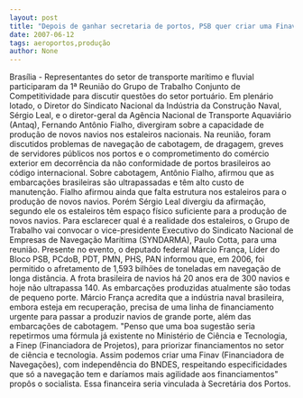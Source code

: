 ```yaml
---
layout: post
title: "Depois de ganhar secretaria de portos, PSB quer criar uma Finav, uma Finep para produção de navios"
date: 2007-06-12
tags: aeroportos,produção
author: None
---
```


Bras&iacute;lia - Representantes do setor de transporte mar&iacute;timo e fluvial participaram da 1&ordf; Reuni&atilde;o do Grupo de Trabalho Conjunto de Competitividade para discutir quest&otilde;es do setor portu&aacute;rio. Em plen&aacute;rio lotado, o Diretor do Sindicato Nacional da Ind&uacute;stria da Constru&ccedil;&atilde;o Naval, S&eacute;rgio Leal, e o diretor-geral da Ag&ecirc;ncia Nacional de Transporte Aquavi&aacute;rio (Antaq), Fernando Ant&ocirc;nio Fialho, divergiram sobre a capacidade de produ&ccedil;&atilde;o de novos navios nos estaleiros nacionais.
Na reuni&atilde;o, foram discutidos problemas de navega&ccedil;&atilde;o de cabotagem, de dragagem, greves de servidores p&uacute;blicos nos portos e o comprometimento do com&eacute;rcio exterior em decorr&ecirc;ncia da n&atilde;o conformidade de portos brasileiros ao c&oacute;digo internacional. Sobre cabotagem, Ant&ocirc;nio Fialho, afirmou que as embarca&ccedil;&otilde;es brasileiras s&atilde;o ultrapassadas e t&ecirc;m alto custo de manuten&ccedil;&atilde;o. Fialho afirmou ainda que falta estrutura nos estaleiros para o produ&ccedil;&atilde;o de novos navios. Por&eacute;m S&eacute;rgio Leal divergiu da afirma&ccedil;&atilde;o, segundo ele os estaleiros t&ecirc;m espa&ccedil;o f&iacute;sico suficiente para a produ&ccedil;&atilde;o de novos navios. Para esclarecer qual &eacute; a realidade dos estaleiros, o Grupo de Trabalho vai convocar o vice-presidente Executivo do Sindicato Nacional de Empresas de Navega&ccedil;&atilde;o Mar&iacute;tima (SYNDARMA), Paulo Cotta, para uma reuni&atilde;o.
Presente no evento, o deputado federal M&aacute;rcio Fran&ccedil;a, L&iacute;der do Bloco PSB, PCdoB, PDT, PMN, PHS, PAN informou que, em 2006, foi permitido o afretamento de 1,593 bilh&otilde;es de toneladas em navega&ccedil;&atilde;o de longa dist&acirc;ncia. A frota brasileira de navios h&aacute; 20 anos era de 300 navios e hoje n&atilde;o ultrapassa 140. As embarca&ccedil;&otilde;es produzidas atualmente s&atilde;o todas de pequeno porte.
M&aacute;rcio Fran&ccedil;a acredita que a ind&uacute;stria naval brasileira, embora esteja em recupera&ccedil;&atilde;o, precisa de uma linha de financiamento urgente para passar a produzir navios de grande porte, al&eacute;m das embarca&ccedil;&otilde;es de cabotagem. &quot;Penso que uma boa sugest&atilde;o seria repetirmos uma f&oacute;rmula j&aacute; existente no Minist&eacute;rio de Ci&ecirc;ncia e Tecnologia, a Finep (Financiadora de Projetos), para priorizar financiamentos no setor de ci&ecirc;ncia e tecnologia. Assim podemos criar uma Finav (Financiadora de Navega&ccedil;&otilde;es), com independ&ecirc;ncia do BNDES, respeitando especificidades que s&oacute; a navega&ccedil;&atilde;o tem e dar&iacute;amos mais agilidade aos financiamentos&quot; prop&ocirc;s o socialista. Essa financeira seria vinculada &agrave; Secret&aacute;ria dos Portos.&nbsp;
&nbsp;

 